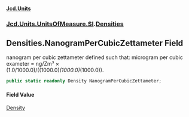 #### [Jcd.Units](index.md 'index')
### [Jcd.Units.UnitsOfMeasure.SI](Jcd.Units.UnitsOfMeasure.SI.md 'Jcd.Units.UnitsOfMeasure.SI').[Densities](Densities.md 'Jcd.Units.UnitsOfMeasure.SI.Densities')

## Densities.NanogramPerCubicZettameter Field

nanogram per cubic zettameter defined such that: microgram per cubic exameter = ng/Zm³ ×  
(1.0/1000.0)/((1000.0)*(1000.0)*(1000.0)).

```csharp
public static readonly Density NanogramPerCubicZettameter;
```

#### Field Value
[Density](Density.md 'Jcd.Units.UnitTypes.Density')